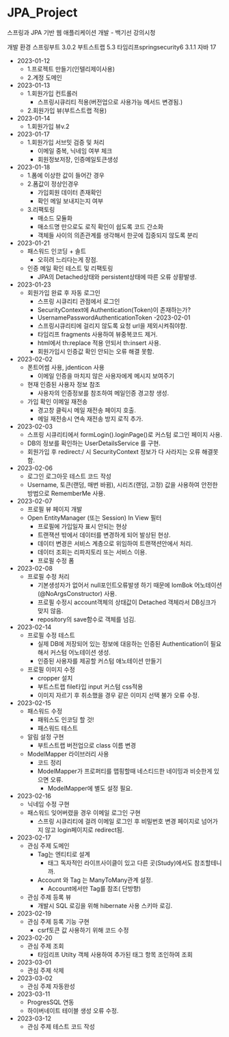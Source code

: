# JPA_Project
스프링과 JPA 기반 웹 애플리케이션 개발 - 백기선 강의시청

개발 환경
스프링부트 3.0.2
부트스트랩 5.3
타임리프springsecurity6 3.1.1
자바 17

- 2023-01-12 
  - 1.프로젝트 만들기(인텔리제이사용)
  - 2.계정 도메인
- 2023-01-13
  - 1.회원가입 컨트롤러
    - 스프링시큐리티 적용(버전업으로 사용가능 메서드 변경됨.)
  - 2.회원가입 뷰(부트스트랩 적용)
- 2023-01-14
  - 1.회원가입 뷰v.2
- 2023-01-17
  - 1.회원가입 서브밋 검증 및 처리
    - 이메일 중복, 닉네임 여부 체크
    - 회원정보저장, 인증메일토큰생성
- 2023-01-18
  - 1.폼에 이상한 값이 들어간 경우
  - 2.폼값이 정상인경우
    - 가입회원 데이터 존재확인
    - 확인 메일 보내지는지 여부
  - 3.리팩토링
    - 매소드 모듈화
    - 매소드명 만으로도 로직 확인이 쉽도록 코드 간소화
    - 객체들 사이의 의존관계를 생각해서 한곳에 집중되지 않도록 분리
- 2023-01-21
  - 패스워드 인코딩 + 솔트
    - 오히려 느리다는게 장점.
  - 인증 메일 확인 테스트 및 리팩토링
    - JPA의 Detached상태와 persistent상태에 따른 오류 상황발생.
- 2023-01-23
  - 회원가입 완료 후 자동 로그인
    - 스프링 시큐리티 관점에서 로그인
    - SecurityContext에 Authentication(Token)이 존재하는가?
    - UsernamePasswordAuthenticationToken
-2023-02-01
    - 스프링시큐리티에 걸리지 않도록 요청 url을 제외시켜줘야함.
    - 타임리프 fragments 사용하여 뷰중복코드 제거.
    - html에서 th:replace 적용 안되서 th:insert 사용.
    - 회원가입시 인증값 확인 안되는 오류 해결 못함.
- 2023-02-02
  - 폰트어썸 사용, jdenticon 사용
    - 이메일 인증을 마치지 않은 사용자에게 메시지 보여주기
  - 현재 인증된 사용자 정보 참조
    - 사용자의 인증정보를 참조하여 메일인증 경고창 생성.
  - 가입 확인 이메일 재전송
    - 경고창 클릭시 메일 재전송 페이지 호출.
    - 메일 재전송시 연속 재전송 방지 로직 추가.
- 2023-02-03
  - 스프링 시큐리티에서 formLogin().loginPage()로 커스텀 로그인 페이지 사용.
  - DB의 정보를 확인하는 UserDetailsService 를 구현.
  - 회원가입 후 redirect:/ 시 SecurityContext 정보가 다 사라지는 오류 해결못함.
- 2023-02-06
  - 로그인 로그아웃 테스트 코드 작성
  - Username, 토큰(랜덤, 매번 바뀜), 시리즈(랜덤, 고정) 값을 사용하여 안전한 방법으로 RememberMe 사용.
- 2023-02-07
  - 프로필 뷰 페이지 개발
  - Open EntityManager (또는 Session) In View 필터
    - 프로필에 가입일자 표시 안되는 현상
    - 트랜잭션 밖에서 데이터를 변경하게 되어 발상된 현상.
    - 데이터 변경은 서비스 계층으로 위임하여 트랜잭션안에서 처리.
    - 데이터 조회는 리파지토리 또는 서비스 이용.
    - 프로필 수정 폼
- 2023-02-08
  - 프로필 수정 처리
    - 기본생성자가 없어서 null포인트오류발생 하기 때문에 lomBok 어노테이션(@NoArgsConstructor) 사용.
    - 프로필 수정시 account객체의 상태값이 Detached 객체라서 DB싱크가 맞지 않음.
    - repository의 save함수로 객체를 넘김.
- 2023-02-14
  - 프로필 수정 테스트
    - 실제 DB에 저장되어 있는 정보에 대응하는 인증된 Authentication이 필요해서 커스텀 어노테이션 생성.
    - 인증된 사용자를 제공할 커스텀 애노테이션 만들기
  - 프로필 이미지 수정
    - cropper 설치
    - 부트스트랩 file타입 input 커스텀 css적용
    - 이미지 자르기 후 취소했을 경우 같은 이미지 선택 불가 오류 수정.
- 2023-02-15
  - 패스워드 수정
    - 패워스도 인코딩 할 것!
    - 패스워드 테스트
  - 알림 설정 구현
    - 부트스트랩 버전업으로 class 이름 변경
  - ModelMapper 라이브러리 사용
    - 코드 정리
    - ModelMapper가 프로퍼티를 맵핑할때 네스티드한 네이밍과 비슷한게 있으면 오류.
      - ModelMapper에 별도 설정 필요.
- 2023-02-16
  - 닉네임 수정 구현
  - 패스워드 잊어버렸을 경우 이메일 로그인 구현
    - 스프링 시큐리티에 걸려 이메일 로그인 후 비밀번호 변경 페이지로 넘어가지 않고 login페이지로 redirect됨.
- 2023-02-17
  - 관심 주제 도메인
    - Tag는 엔티티로 설계
      - 태그 독자적인 라이프사이클이 있고 다른 곳(Study)에서도 참조할테니까.
    - Account 와 Tag 는 ManyToMany관계 설정.
      - Account에서만 Tag를 참조( 단방향)
  - 관심 주제 등록 뷰
    - 개발시 SQL 로깅을 위해 hibernate 사용 스키마 로깅.
- 2023-02-19
  - 관심 주제 등록 기능 구현
    - csrf토큰 값 사용하기 위해 코드 수정
- 2023-02-20
  - 관심 주제 조회
    - 타임리프 Utilty 객체 사용하여 추가된 태그 항목 조인하여 조회
- 2023-03-01
  - 관심 주제 삭제
- 2023-03-02
  - 관심 주제 자동완성
- 2023-03-11
  - ProgresSQL 연동
  - 하이버네이트 테이블 생성 오류 수정.
- 2023-03-12
  - 관심 주제 테스트 코드 작성